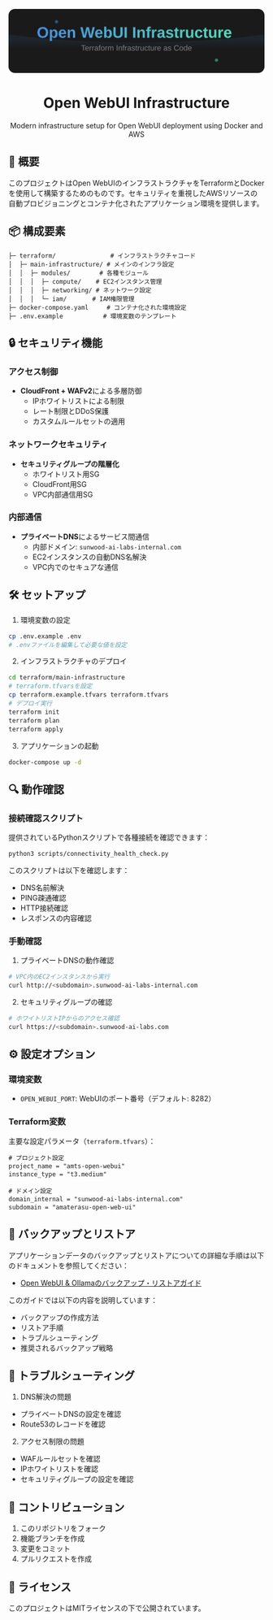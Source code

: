 <div align="center">

![Open WebUI Infrastructure](assets/header.svg)

# Open WebUI Infrastructure

Modern infrastructure setup for Open WebUI deployment using Docker and AWS

</div>

## 🌟 概要

このプロジェクトはOpen WebUIのインフラストラクチャをTerraformとDockerを使用して構築するためのものです。セキュリティを重視したAWSリソースの自動プロビジョニングとコンテナ化されたアプリケーション環境を提供します。

## 📦 構成要素

```plaintext
├─ terraform/               # インフラストラクチャコード
│  ├─ main-infrastructure/ # メインのインフラ設定
│  │  ├─ modules/        # 各種モジュール
│  │  │  ├─ compute/    # EC2インスタンス管理
│  │  │  ├─ networking/ # ネットワーク設定
│  │  │  └─ iam/       # IAM権限管理
├─ docker-compose.yaml     # コンテナ化された環境設定
├─ .env.example           # 環境変数のテンプレート
```

## 🔒 セキュリティ機能

### アクセス制御
- **CloudFront + WAFv2**による多層防御
  - IPホワイトリストによる制限
  - レート制限とDDoS保護
  - カスタムルールセットの適用

### ネットワークセキュリティ
- **セキュリティグループの階層化**
  - ホワイトリスト用SG
  - CloudFront用SG
  - VPC内部通信用SG

### 内部通信
- **プライベートDNS**によるサービス間通信
  - 内部ドメイン: `sunwood-ai-labs-internal.com`
  - EC2インスタンスの自動DNS名解決
  - VPC内でのセキュアな通信

## 🛠️ セットアップ

1. 環境変数の設定
```bash
cp .env.example .env
# .envファイルを編集して必要な値を設定
```

2. インフラストラクチャのデプロイ
```bash
cd terraform/main-infrastructure
# terraform.tfvarsを設定
cp terraform.example.tfvars terraform.tfvars
# デプロイ実行
terraform init
terraform plan
terraform apply
```

3. アプリケーションの起動
```bash
docker-compose up -d
```

## 🔍 動作確認

### 接続確認スクリプト
提供されているPythonスクリプトで各種接続を確認できます：
```bash
python3 scripts/connectivity_health_check.py
```

このスクリプトは以下を確認します：
- DNS名前解決
- PING疎通確認
- HTTP接続確認
- レスポンスの内容確認

### 手動確認
1. プライベートDNSの動作確認
```bash
# VPC内のEC2インスタンスから実行
curl http://<subdomain>.sunwood-ai-labs-internal.com
```

2. セキュリティグループの確認
```bash
# ホワイトリストIPからのアクセス確認
curl https://<subdomain>.sunwood-ai-labs.com
```

## ⚙️ 設定オプション

### 環境変数

- `OPEN_WEBUI_PORT`: WebUIのポート番号（デフォルト: 8282）

### Terraform変数

主要な設定パラメータ（`terraform.tfvars`）：
```hcl
# プロジェクト設定
project_name = "amts-open-webui"
instance_type = "t3.medium"

# ドメイン設定
domain_internal = "sunwood-ai-labs-internal.com"
subdomain = "amaterasu-open-web-ui"
```

## 💾 バックアップとリストア

アプリケーションデータのバックアップとリストアについての詳細な手順は以下のドキュメントを参照してください：

- [Open WebUI & Ollamaのバックアップ・リストアガイド](docs/docker-volume-backup-restore.md)

このガイドでは以下の内容を説明しています：
- バックアップの作成方法
- リストア手順
- トラブルシューティング
- 推奨されるバックアップ戦略

## 📝 トラブルシューティング

1. DNS解決の問題
- プライベートDNSの設定を確認
- Route53のレコードを確認

2. アクセス制限の問題
- WAFルールセットを確認
- IPホワイトリストを確認
- セキュリティグループの設定を確認

## 🤝 コントリビューション

1. このリポジトリをフォーク
2. 機能ブランチを作成
3. 変更をコミット
4. プルリクエストを作成

## 📄 ライセンス

このプロジェクトはMITライセンスの下で公開されています。
